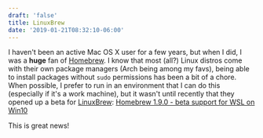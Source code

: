 ```yaml
---
draft: 'false'
title: LinuxBrew
date: '2019-01-21T08:32:10-06:00'
---
```

I haven't been an active Mac OS X user for a few years, but when I did, I was a **huge** fan of [Homebrew][brew].  I know that most (all?) Linux distros come with their own package managers (Arch being among my favs), being able to install packages without `sudo` permissions has been a bit of a chore.  When possible, I prefer to run in an environment that I can do this (especially if it's a work machine), but it wasn't until recently that they opened up a beta for [LinuxBrew][linuxbrew]: [Homebrew 1.9.0 - beta support for WSL on Win10][wsl]

This is great news!


[brew]: https://brew.sh
[linuxbrew]: https://linuxbrew.sh/
[wsl]: https://brew.sh/2019/01/09/homebrew-1.9.0/
